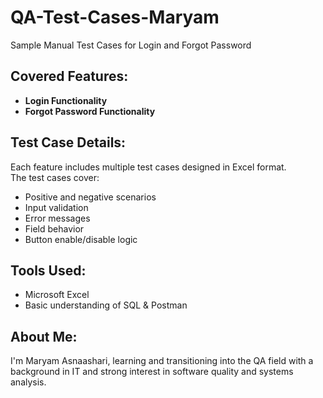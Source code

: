 # QA-Test-Cases-Maryam
Sample Manual Test Cases for Login and Forgot Password

## Covered Features:
- **Login Functionality**
- **Forgot Password Functionality**


## Test Case Details:
Each feature includes multiple test cases designed in Excel format.  
The test cases cover:
- Positive and negative scenarios
- Input validation
- Error messages
- Field behavior
- Button enable/disable logic


## Tools Used:
- Microsoft Excel
- Basic understanding of SQL & Postman

## About Me:
I'm Maryam Asnaashari, learning and transitioning into the QA field with a background in IT and strong interest in software quality and systems analysis.
